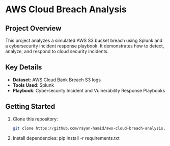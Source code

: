 # AWS Cloud Breach Analysis

## Project Overview
This project analyzes a simulated AWS S3 bucket breach using Splunk and a cybersecurity incident response playbook. It demonstrates how to detect, analyze, and respond to cloud security incidents.

## Key Details
- **Dataset**: AWS Cloud Bank Breach S3 logs
- **Tools Used**: Splunk
- **Playbook**: Cybersecurity Incident and Vulnerability Response Playbooks

## Getting Started
1. Clone this repository:
   ```bash
   git clone https://github.com/rayan-hamid/aws-cloud-breach-analysis.git

2. Install dependencies:
pip install -r requirements.txt


